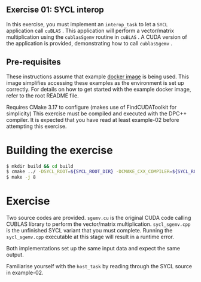 Exercise 01: SYCL interop
-------------------------------

In this exercise, you must implement an `interop_task` to let a `SYCL`
application call `cuBLAS` . This application will perform a vector/matrix
multiplication using the `cublasSgemv` routine in `cuBLAS` . A CUDA version of
the application is provided, demonstrating how to call `cublasSgemv` .

Pre-requisites
---------------

These instructions assume that example [docker image](https://hub.docker.com/r/ruyman/dpcpp_cuda_examples/dockerfile) is being used. This image 
simplifies accessing these examples as the environment is set up correctly.
For details on how to get started with the example docker image, refer to the 
root README file.

Requires CMake 3.17 to configure (makes use of FindCUDAToolkit for simplicity)
This exercise must be compiled and executed with the DPC++ compiler.
It is expected that you have read at least example-02 before attempting this exercise.

Building the exercise
=====================

``` sh
$ mkdir build && cd build
$ cmake ../ -DSYCL_ROOT=${SYCL_ROOT_DIR} -DCMAKE_CXX_COMPILER=${SYCL_ROOT_DIR}/bin/clang++
$ make -j 8
```

Exercise
=========

Two source codes are provided. `sgemv.cu` is the original CUDA code calling
CUBLAS library to perform the vector/matrix multiplication. `sycl_sgemv.cpp` is
the unfinished SYCL variant that you must complete. Running the `sycl_sgemv.cpp`
executable at this stage will result in a runtime error.

Both implementations set up the same input data and expect the same output.

Familiarise yourself with the `host_task` by reading through the SYCL source in
example-02.
